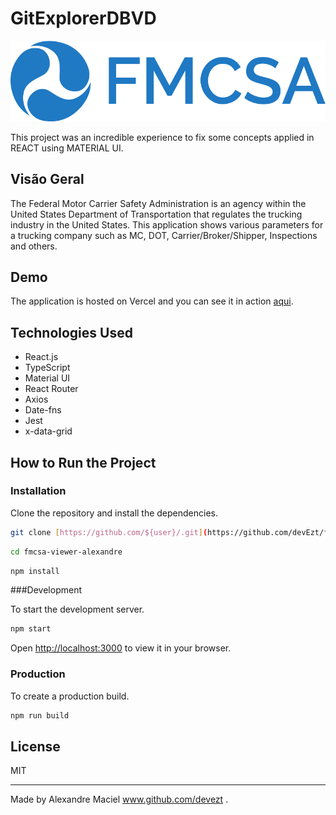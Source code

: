 # GitExplorerDBVD

![GitExplorer Logo](./public/fmcsa-logo.png)

This project was an incredible experience to fix some concepts applied in REACT using MATERIAL UI.

## Visão Geral

 The Federal Motor Carrier Safety Administration is an agency within the United States Department of Transportation that regulates the trucking industry in the United States. This application shows various  parameters for a trucking company such as MC, DOT, Carrier/Broker/Shipper, Inspections and others.

## Demo

The application is hosted on Vercel and you can see it in action [aqui](https://github-repo-explorer-dbvd.vercel.app/).

## Technologies Used

- React.js
- TypeScript
- Material UI
- React Router
- Axios
- Date-fns
- Jest
- x-data-grid

## How to Run the Project

### Installation

Clone the repository and install the dependencies.

```bash
git clone [https://github.com/${user}/.git](https://github.com/devEzt/fmcsa-viewer-alexandre.git)
```

```bash
cd fmcsa-viewer-alexandre
```

```bash
npm install
```

###Development

To start the development server.

```bash
npm start
```

Open [http://localhost:3000](http://localhost:3000) to view it in your browser.

### Production

To create a production build.

```bash
npm run build
```

## License

MIT

---

Made by Alexandre Maciel www.github.com/devezt .
